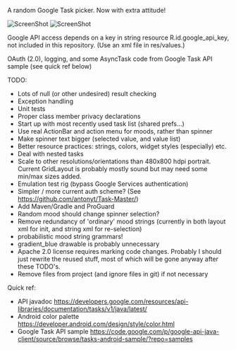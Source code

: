 A random Google Task picker. Now with extra attitude!

![ScreenShot](https://raw.github.com/alexmdavis/WhatToDo/screenshots/WhatToDo-shot1.png) ![ScreenShot](https://raw.github.com/alexmdavis/WhatToDo/screenshots/WhatToDo-shot2.png)

Google API access depends on a key in string resource R.id.google_api_key, not included in this repository. (Use an xml file in res/values.)

OAuth (2.0), logging, and some AsyncTask code from Google Task API sample (see quick ref below)

TODO:

- Lots of null (or other undesired) result checking
- Exception handling
- Unit tests
- Proper class member privacy declarations
- Start up with most recently used task list (shared prefs...)
- Use real ActionBar and action menu for moods, rather than spinner
- Make spinner text bigger (selected value, and value list)
- Better resource practices: strings, colors, widget styles (especially) etc.
- Deal with nested tasks
- Scale to other resolutions/orientations than 480x800 hdpi portrait. Current GridLayout is probably mostly sound but may need some min/max sizes added.
- Emulation test rig (bypass Google Services authentication)
- Simpler / more current auth scheme? (See https://github.com/antonyt/Task-Master/)
- Add Maven/Gradle and ProGuard
- Random mood should change spinner selection?
- Remove redundancy of 'ordinary' mood strings (currently in both layout xml for init, and string xml for re-selection)
- probabilistic mood string grammars!
- gradient_blue drawable is probably unnecessary
- Apache 2.0 license requires marking code changes. Probably I should just rewrite the reused stuff, most of which will be gone anyway after these TODO's.
- Remove files from project (and ignore files in git) if not necessary

Quick ref:
- API javadoc https://developers.google.com/resources/api-libraries/documentation/tasks/v1/java/latest/
- Android color palette https://developer.android.com/design/style/color.html
- Google Task API sample https://code.google.com/p/google-api-java-client/source/browse/tasks-android-sample/?repo=samples
